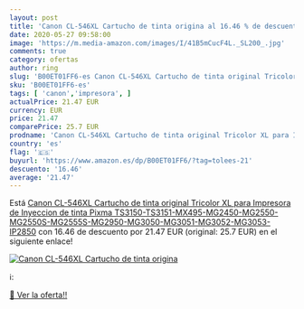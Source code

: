 ```yaml
---
layout: post
title: 'Canon CL-546XL Cartucho de tinta origina al 16.46 % de descuento'
date: 2020-05-27 09:58:00
image: 'https://m.media-amazon.com/images/I/41B5mCucF4L._SL200_.jpg'
comments: true
category: ofertas
author: ring
slug: 'B00ET01FF6-es Canon CL-546XL Cartucho de tinta original Tricolor XL para...'
sku: 'B00ET01FF6-es'
tags: [ 'canon','impresora', ]
actualPrice: 21.47 EUR
currency: EUR
price: 21.47
comparePrice: 25.7 EUR
prodname: 'Canon CL-546XL Cartucho de tinta original Tricolor XL para Impresora de Inyeccion de tinta Pixma TS3150-TS3151-MX495-MG2450-MG2550-MG2550S-MG2555S-MG2950-MG3050-MG3051-MG3052-MG3053-IP2850'
country: 'es'
flag: '🇪🇸'
buyurl: 'https://www.amazon.es/dp/B00ET01FF6/?tag=tolees-21'
descuento: '16.46'
average: '21.47'
---
```


Está [Canon CL-546XL Cartucho de tinta original Tricolor XL para Impresora de Inyeccion de tinta Pixma TS3150-TS3151-MX495-MG2450-MG2550-MG2550S-MG2555S-MG2950-MG3050-MG3051-MG3052-MG3053-IP2850](https://www.amazon.es/dp/B00ET01FF6/?tag=tolees-21) con 16.46 de descuento por 21.47 EUR (original: 25.7 EUR) en el siguiente enlace!

[![Canon CL-546XL Cartucho de tinta origina](https://m.media-amazon.com/images/I/41B5mCucF4L._SL200_.jpg)](https://www.amazon.es/dp/B00ET01FF6/?tag=tolees-21)

ℹ️:


[🛒 Ver la oferta!!](https://www.amazon.es/dp/B00ET01FF6/?tag=tolees-21)
